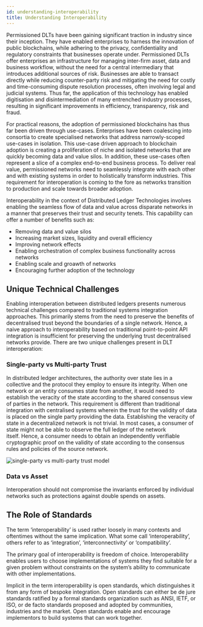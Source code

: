 ```yaml
---
id: understanding-interoperability
title: Understanding Interoperability
--- 
```


<!--
 Copyright IBM Corp. All Rights Reserved.

 SPDX-License-Identifier: CC-BY-4.0
 -->

Permissioned DLTs have been gaining significant traction in industry since their inception. They have enabled enterprises to harness the innovation of public blockchains, while adhering to the privacy, confidentiality and regulatory constraints that businesses operate under. Permissioned DLTs offer enterprises an infrastructure for managing inter-firm asset, data and business workflow, without the need for a central intermediary that introduces additional sources of risk. Businesses are able to transact directly while reducing counter-party risk and mitigating the need for costly and time-consuming dispute resolution processes, often involving legal and judicial systems. Thus far, the application of this technology has enabled digitisation and disintermediation of many entrenched industry processes, resulting in significant improvements in efficiency, transparency, risk and fraud.

For practical reasons, the adoption of permissioned blockchains has thus far been driven through use-cases. Enterprises have been coalescing into consortia to create specialised networks that address narrowly-scoped use-cases in isolation.
This use-case driven approach to blockchain adoption is creating a proliferation of niche and isolated networks that are quickly becoming data and value silos.
In addition, these use-cases often represent a slice of a complex end-to-end business process. To deliver real value, permissioned networks need to seamlessly integrate with each other and with existing systems in order to holistically transform industries. This requirement for interoperation is coming to the fore as networks transition to production and scale towards broader adoption.

Interoperability in the context of Distributed Ledger Technologies involves enabling the seamless flow of data and value across disparate networks in a manner that preserves their trust and security tenets. This capability can offer a number of benefits such as:

- Removing data and value silos
- Increasing market sizes, liquidity and overall efficiency
- Improving network effects
- Enabling orchestration of complex business functionality across networks
- Enabling scale and groawth of networks
- Encouraging further adoption of the technology


## Unique Technical Challenges
Enabling interoperation between distributed ledgers presents numerous technical challenges compared to traditional systems integration approaches. This primarily stems from the need to preserve the benefits of decentralised trust beyond the boundaries of a single network. Hence, a naive approach to interoperability based on traditional point-to-point API integration is insufficient for preserving the underlying trust decentralised networks provide. There are two unique challenges present in DLT interoperation:

### Single-party vs Multi-party Trust 
In distributed ledger architectures, the authority over state lies in a collective and the protocol they employ to ensure its integrity. When one network or an entity consumes state from another, it would need to establish the veracity of the state according to the shared consensus view of parties in the network. This requirement is different than traditional integration with centralised systems wherein the trust for the validity of data is placed on the single party providing the data. Establishing the veracity of state in a decentralized network is not trivial. In most cases, a consumer of state might not be able to observe the full ledger of the network itself. Hence, a consumer needs to obtain an independently verifiable cryptographic proof on the validity of state according to the consensus rules and policies of the source network.

![single-party vs multi-party trust model](/multi-party-trust-model.png)

### Data vs Asset
Interoperation should not compromise the invariants enforced by individual networks such as protections against double spends on assets.


## The Role of Standards

The term ‘interoperability’ is used rather loosely in many contexts and oftentimes without the same implication. What some call ‘interoperability’, others refer to as ‘integration’, ‘interconnectivity’ or ‘compatibility’.

The primary goal of interoperability is freedom of choice. Interoperability enables users to choose implementations of systems they find suitable for a given problem without constraints on the system’s ability to communicate with other implementations. 

Implicit in the term interoperability is open standards, which distinguishes it from any form of bespoke integration. Open standards can either be de jure standards ratified by a formal standards organization such as ANSI, IETF, or ISO, or de facto standards proposed and adopted by communities, industries and the market. Open standards enable and encourage implementors to build systems that can work together.


